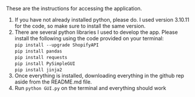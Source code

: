 These are the instructions for accessing the application.
1. If you have not already installed python, please do. I used version 3.10.11 for the code, so make sure to install the same version.
2. There are several python libraries I used to develop the app. Please install the following using the code provided on your terminal:  
```pip install --upgrade ShopifyAPI```\
```pip install pandas```\
```pip install requests```\
```pip install PySimpleGUI```\
```pip install jinja2```
3. Once everything is installed, downloading everything in the github rep aside from the README.md file.
4. Run ```python GUI.py``` on the terminal and everything should work
